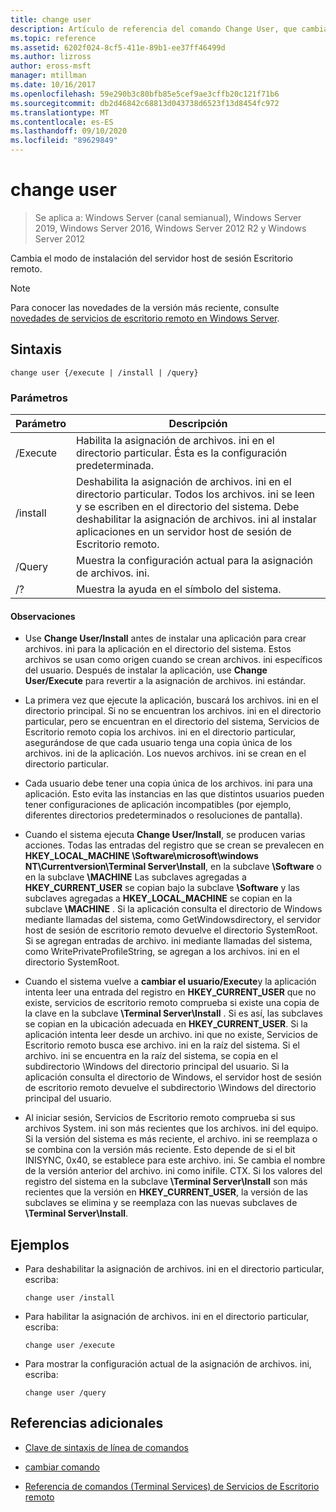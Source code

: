 ```yaml
---
title: change user
description: Artículo de referencia del comando Change User, que cambia el modo de instalación del servidor host de sesión Escritorio remoto.
ms.topic: reference
ms.assetid: 6202f024-8cf5-411e-89b1-ee37ff46499d
ms.author: lizross
author: eross-msft
manager: mtillman
ms.date: 10/16/2017
ms.openlocfilehash: 59e290b3c80bfb85e5cef9ae3cffb20c121f71b6
ms.sourcegitcommit: db2d46842c68813d043738d6523f13d8454fc972
ms.translationtype: MT
ms.contentlocale: es-ES
ms.lasthandoff: 09/10/2020
ms.locfileid: "89629849"
---
```

# <a name="change-user"></a>change user

> Se aplica a: Windows Server (canal semianual), Windows Server 2019, Windows Server 2016, Windows Server 2012 R2 y Windows Server 2012

Cambia el modo de instalación del servidor host de sesión Escritorio remoto.

> [!NOTE]
> Para conocer las novedades de la versión más reciente, consulte [novedades de servicios de escritorio remoto en Windows Server](/previous-versions/windows/it-pro/windows-server-2012-r2-and-2012/dn283323(v=ws.11)).

## <a name="syntax"></a>Sintaxis

```
change user {/execute | /install | /query}
```

### <a name="parameters"></a>Parámetros

| Parámetro | Descripción |
| --------- | ----------- |
| /Execute | Habilita la asignación de archivos. ini en el directorio particular. Ésta es la configuración predeterminada. |
| /install | Deshabilita la asignación de archivos. ini en el directorio particular. Todos los archivos. ini se leen y se escriben en el directorio del sistema. Debe deshabilitar la asignación de archivos. ini al instalar aplicaciones en un servidor host de sesión de Escritorio remoto. |
| /Query | Muestra la configuración actual para la asignación de archivos. ini. |
| /? | Muestra la ayuda en el símbolo del sistema. |

#### <a name="remarks"></a>Observaciones

- Use **Change User/Install** antes de instalar una aplicación para crear archivos. ini para la aplicación en el directorio del sistema. Estos archivos se usan como origen cuando se crean archivos. ini específicos del usuario. Después de instalar la aplicación, use **Change User/Execute** para revertir a la asignación de archivos. ini estándar.

- La primera vez que ejecute la aplicación, buscará los archivos. ini en el directorio principal. Si no se encuentran los archivos. ini en el directorio particular, pero se encuentran en el directorio del sistema, Servicios de Escritorio remoto copia los archivos. ini en el directorio particular, asegurándose de que cada usuario tenga una copia única de los archivos. ini de la aplicación. Los nuevos archivos. ini se crean en el directorio particular.

- Cada usuario debe tener una copia única de los archivos. ini para una aplicación. Esto evita las instancias en las que distintos usuarios pueden tener configuraciones de aplicación incompatibles (por ejemplo, diferentes directorios predeterminados o resoluciones de pantalla).

- Cuando el sistema ejecuta **Change User/Install**, se producen varias acciones. Todas las entradas del registro que se crean se prevalecen en **HKEY_LOCAL_MACHINE \Software\microsoft\windows NT\Currentversion\Terminal Server\Install**, en la subclave **\Software** o en la subclave **\MACHINE** Las subclaves agregadas a **HKEY_CURRENT_USER** se copian bajo la subclave **\Software** y las subclaves agregadas a **HKEY_LOCAL_MACHINE** se copian en la subclave **\MACHINE** . Si la aplicación consulta el directorio de Windows mediante llamadas del sistema, como GetWindowsdirectory, el servidor host de sesión de escritorio remoto devuelve el directorio SystemRoot. Si se agregan entradas de archivo. ini mediante llamadas del sistema, como WritePrivateProfileString, se agregan a los archivos. ini en el directorio SystemRoot.

- Cuando el sistema vuelve a **cambiar el usuario/Execute**y la aplicación intenta leer una entrada del registro en **HKEY_CURRENT_USER** que no existe, servicios de escritorio remoto comprueba si existe una copia de la clave en la subclave **\Terminal Server\Install** . Si es así, las subclaves se copian en la ubicación adecuada en **HKEY_CURRENT_USER**. Si la aplicación intenta leer desde un archivo. ini que no existe, Servicios de Escritorio remoto busca ese archivo. ini en la raíz del sistema. Si el archivo. ini se encuentra en la raíz del sistema, se copia en el subdirectorio \Windows del directorio principal del usuario. Si la aplicación consulta el directorio de Windows, el servidor host de sesión de escritorio remoto devuelve el subdirectorio \Windows del directorio principal del usuario.

- Al iniciar sesión, Servicios de Escritorio remoto comprueba si sus archivos System. ini son más recientes que los archivos. ini del equipo. Si la versión del sistema es más reciente, el archivo. ini se reemplaza o se combina con la versión más reciente. Esto depende de si el bit INISYNC, 0x40, se establece para este archivo. ini. Se cambia el nombre de la versión anterior del archivo. ini como inifile. CTX. Si los valores del registro del sistema en la subclave **\Terminal Server\Install** son más recientes que la versión en **HKEY_CURRENT_USER**, la versión de las subclaves se elimina y se reemplaza con las nuevas subclaves de **\Terminal Server\Install**.

## <a name="examples"></a>Ejemplos

- Para deshabilitar la asignación de archivos. ini en el directorio particular, escriba:

  ```
  change user /install
  ```

- Para habilitar la asignación de archivos. ini en el directorio particular, escriba:

  ```
  change user /execute
  ```

- Para mostrar la configuración actual de la asignación de archivos. ini, escriba:

  ```
  change user /query
  ```

## <a name="additional-references"></a>Referencias adicionales

- [Clave de sintaxis de línea de comandos](command-line-syntax-key.md)

- [cambiar comando](change.md)

- [Referencia de comandos (Terminal Services) de Servicios de Escritorio remoto](remote-desktop-services-terminal-services-command-reference.md)
